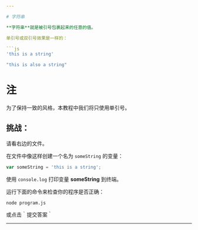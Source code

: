 ```yaml
---

# 字符串

**字符串**就是被引号包裹起来的任意的值。

单引号或双引号效果是一样的：

```js
'this is a string'

"this is also a string"
```
# 注

为了保持一致的风格，本教程中我们将只使用单引号。

## 挑战：

请看右边的文件。

在文件中像这样创建一个名为 `someString` 的变量：

```js
var someString = 'this is a string';
```

使用 `console.log` 打印变量 **someString** 到终端。

运行下面的命令来检查你的程序是否正确：

`node program.js`

或点击｀提交答案｀

---
```

